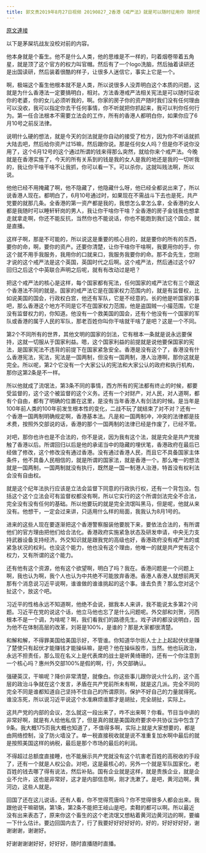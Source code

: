 ```yaml
---
title: 郭文贵2019年8月27日视频 20190827_2香港《戒严法》就是可以随时征用你 随时把你的家人抓起来 随时没收你的所有财产
---
```


[原文連接](https://gnews.org/ThreadView/53478931)

以下是茅屎坑战友没校对前的内容。

  他本身就是个畜生。他不是什么人类，他的思维是不一样的，叼着烟卷带着五角星，就是顶了这个官方的权力叫官帽。然后有了一个logo洗脑，然后抽着读研还是出国读研，然后装着很酷的样子，让很多人迷信它，事实上它是一个。

  啊，极端这个畜生他根本就不是人类，所以说很多人没弄明白这个本质的问题，这就是为什么香港法一定要搞明白，相对。方法香港戒严法相关宪法是可以随时征收你的老婆，你的女儿必须听我的，啊。你家的房子你的资产随时我们没有任何理由可以没收，我可以指定你去干任何事情，你不听就把你抓起来，我可以判你任何行为。第一任合法根本不需要立法会的工作，所有的香港人都明白你，如果你应了6月10号之前反法律。

  说明什么硬的想法，就是今天的剑法就是你自动的接受了检方，因为你不听话就抓大陆去吧，然后给你资产过15嘛，然后跟你说。那是任何女人吗？但是你不说你没用了，这个6月12号的这个通过所谓的钱来得那么突然，就给你来个戒严法。今晚就是在香港实施了，今天的所有关系到的钱是我的女人是我的地还是我的一切听我的，我让你干啥干啥不让我抓，你可以看一下。可以杀你，这就叫贱法啊，所以说。

  他他已经不用掩藏了啊，他不隐藏了，他隐藏什么呀，他已经全都说出来了，所以说香港人现在。都明白了，6月10号通过时，如果现在不需战斗下去也是死，共产党要的就那几条。全香港的第一资产都是我的，我想怎么拿怎么拿，全香港的女人都是我随时可以睡轩轩岗的男人，我让你干啥你干啥？全香港的房子金钱我也想拿走就拿走啊，你还不能反抗，当然你也不能说话，你也不能跑到我们这个国企，就是直播。

  这样子啊，那是不可能的，所以说这是重要的核心目的，就是要你的所有的东西，要你的命，啊，要你的资产。还要你清楚，让你干啥你干啥啊，我要用你的手，你这个就不用手我服务，我用你的口就来口，我服务我要你的命。那不会先生，您刚才说的这个戒严法是这个英国，英国时代之后啊。这个戒严法，然后通过这个97回归之后这个中英联合声明之后呢，就有有改动过是吧？

  把这个戒严法的核心是这样，每个国家都有宪法，任何国家的戒严法它有三个跟这个香港法不同的就是。国家的戒严法它是在国家权力范围内的，就是有监督权，比如说美国的国会，行政权白宫，他还有军队，它是不经意的。长的他是听国家的事吧，那么香港这个地方不同是它不在国家权力范围，他是盗国贼一小撮范围，它是没有监督权力的，你知道。他没有一个救美国的国会，还有个他没有一个国家的军队或香港的属于人民的军队，那老百姓你叫你干啥就干啥了是吧？这是一个不同。

  第2个不同所有的世界，其他文明的国家的剑法，它有根本一条就是说永远要保持，这就一切服从于国家利益。嗯，这个国家利益的前提就是说他要保国家的宪法，是国家宪法不违背的前提下在国家紧急安全。香港是没有这个了，香港没有什么香港宪法，宪法，宪法是一国两制，但没有一国两制，港人治港啊，那你这就是完全。所以呢，第2个它没有一个大家公认的宪法和大家公认的政府和执行机构，那你这第2条是不一样。

  所以他就成了流氓法，第3条不同的事情，西方所有的宪法都有终止的时候，都要受监督的，这个这个被监督的这个义务。还有一个对财产，对人民，对人道啊，都有个自由，都有了明确的位置在这里，是没有当年香港人有剑法的时候。是当年是100年前人类的100年前发生根本性的变化，二战不玩了就结束了对不对？还有一个香港一国两制明确规定啊，香港基本法。凡是和一国两制冲，冲突的法律都是技术费，按照外交部说的话，香港的那个一国两制的法律已经是作废了，已经不管。

  对吧，那你也许也是不合法的，你不是说，因为我有这个法，就是完全是共产党接触了香港以后。所谓回归以后是他的承诺当中的隐藏的埋伏笔，香港政府在最后已经做了修改，这个修改没有通过香港。没有通过香港人民，而且它不具备国家主体条件，他不具备人民相信的，就是所谓的国家法，就是香港一个。那么唯一的想法就是一国两制，一国两制就没有执行，既然是一国一制港人治港，特首没有权利法会没有自由权。

  就是这个纪年法执行应该是立法会监督下同意的行政执行权，还有一个背包没。包括这个这个立法会可有监督权都没有啊，所以它实行的这个所谓剑法完全不合法，完全没有没有任何的基础。所以他要玩的就是完全流氓叫黑马，但是呢，他就从来没有。他想干，一定会过来讲，只适用什么样的局面，我我认为8月1号的。

  进来的这些人现在要逐渐把这个香港警察服装他要脱下来，要依法合法的，有所谓他们的官方理由把他们给合法化。香港政府实施紧急状态及研发申请，中央无力支持武器设备支持经济。外交知识就是跟我党的高级也好，香港政府没有戒严法的或紧急状况的权利。也没这个能力，他也没有这个理由，他唯一的就是共产党有这个权力，又有所谓的这个能力。

  还有他有这个资源，他有这个欲望啊，明白了吗？我在。香港问题是一个问题上啊，我也认为啊，我个人也认为中共绝不可能放弃香港。香港人香港人就想前两天那有个消息说习近平说啊，谁谁做的谁谁挑起的这个事。谁去负责？那么您对这个扯这个，放这个吧。

  习近平的性格永远不知道啊，他绝不会说，据我本人来讲，我不能说太多第2个问题。习近平在党的说这个话，他立马他也忘了是什么问题呢。外交部和刘贺，河西根本不是一个调，为啥呢？啊，我们看我们的路德先生。戏子讲的都没说明白，因为他不在体制高层的改革，刘哥是100%，是谁的？那是大家都很清楚。

  和解和解，不得罪美国给美国示好，不管谁。你知道华尔街人士上上起起伏伏是赚了楚使只有起伏才能赚钱才能操纵嘛，是吧？他在操纵股市，当然。他也玩政治，永远不担责任，那么现在名义上是代表席的战士是听黄绮珊的，还有一个你注意到一个核心吗？惠州外交部100%是假的啊，行，外交部确认。

  强硬英汉，干嘛呢？降价非常清楚，就像白。你这些事儿跟你说火什么的，这个高层的政治斗争就在这个发言，矛盾在共产党前所未有啊，就是这几派。完全不同的完全不同是谁都知道自己坚持不住自己的所谓原则，保护不好自己的力量就得死。谁没冻死，所以说习近平说这个水准麻烦谁那才是胡扯，完全胡扯，实际上。

  这共产党的内部的会议，怎么就这一段出来了，咋不出来啊？你看。节目当中讲的非常好啊，就是有人给他私信了，但是真的就是美国政府要求中共协议当中包含了9条。我大概175页我大概也知道了，不值得多啊，实际上就是大家想要的，都是由网络控制，没了防火墙没了。单一税直接税收就是说不准重复加水啊中最后的就是按照美国这样的纳税，最后是那个市场的最后的利润。

  不得超过总额度直接睡，也不能展示共产党就没有这个坑害老百姓的高税收的手段了，还有一个就是人权公会。对吧，这是最核心的，另外一个就是军队国家化，老百姓的钱去哪了得有说法，然后补贴。国有企业就是这样，就是贵族企业，就是企业不允许，这也是非常好，这才是内部信息啊，刚才洗漱了。是吧，黄河边啊，黄河边，这些人就是。

  回国了还在这儿说话，还有人看，你不觉得荒唐吗？你不觉得很多人都会出来。我跟他说干嘛砸锅，第1条，第2条不能把王岐山是吧，卖鞋的都可以啊。所以最近没有出来表态了，原来你这个畜生的这个老流氓又想粘着黄河边黄河边的啊，要编一下什么估计。要边回国内去了，行了我要好好好好好的，好的，好好好好好，谢谢谢谢，谢谢好。

  好谢谢谢谢好好，好好好，随时直播随时直播。
